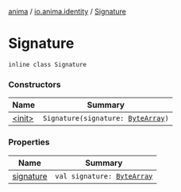 [anima](../../index.md) / [io.anima.identity](../index.md) / [Signature](./index.md)

# Signature

`inline class Signature`

### Constructors

| Name | Summary |
|---|---|
| [&lt;init&gt;](-init-.md) | `Signature(signature: `[`ByteArray`](https://kotlinlang.org/api/latest/jvm/stdlib/kotlin/-byte-array/index.html)`)` |

### Properties

| Name | Summary |
|---|---|
| [signature](signature.md) | `val signature: `[`ByteArray`](https://kotlinlang.org/api/latest/jvm/stdlib/kotlin/-byte-array/index.html) |
